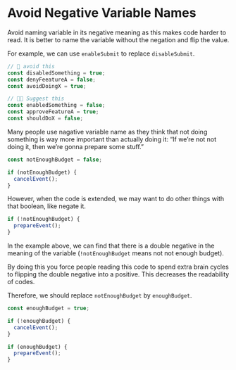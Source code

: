 # Avoid Negative Variable Names

Avoid naming variable in its negative meaning as this makes code harder to read. It is better to name the variable without the negation and flip the value.

For example, we can use `enableSubmit` to replace `disableSubmit`.

```js
// 🤔 avoid this
const disabledSomething = true;
const denyFeeatureA = false;
const avoidDoingX = true;

// 👍🏻 Suggest this
const enabledSomething = false;
const approveFeatureA = true;
const shouldDoX = false;
```

Many people use nagative variable name as they think that not doing something is way more important than actually doing it: “If we’re not not doing it, then we’re gonna prepare some stuff.”

```js
const notEnoughBudget = false;

if (notEnoughBudget) {
  cancelEvent();
}
```

However, when the code is extended, we may want to do other things with that boolean, like negate it.

```js
if (!notEnoughBudget) {
  prepareEvent();
}
```

In the example above, we can find that there is a double negative in the meaning of the variable (`!notEnoughBudget` means not not enough budget).

By doing this you force people reading this code to spend extra brain cycles to flipping the double negative into a positive. This decreases the readability of codes.

Therefore, we should replace `notEnoughBudget` by `enoughBudget`.

```js
const enoughBudget = true;

if (!enoughBudget) {
  cancelEvent();
}

if (enoughBudget) {
  prepareEvent();
}
```
